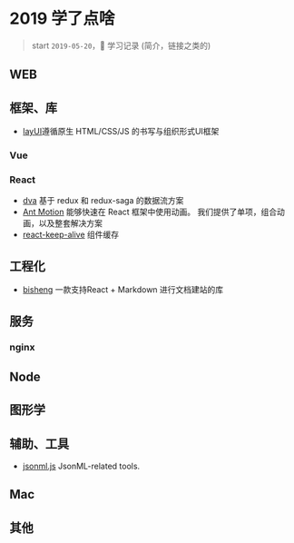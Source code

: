 # 2019 学了点啥

> start `2019-05-20`，💖 学习记录 (简介，链接之类的)

## WEB

## 框架、库

- [layUI](https://www.layui.com/doc/)遵循原生 HTML/CSS/JS 的书写与组织形式UI框架

### Vue

### React

- [dva](https://dvajs.com/) 基于 redux 和 redux-saga 的数据流方案
- [Ant Motion](https://motion.ant.design/index-cn) 能够快速在 React 框架中使用动画。
我们提供了单项，组合动画，以及整套解决方案
- [react-keep-alive](https://github.com/StructureBuilder/react-keep-alive) 组件缓存

## 工程化

- [bisheng](https://github.com/benjycui/bisheng) 一款支持React + Markdown 进行文档建站的库

## 服务

### nginx

## Node

## 图形学

## 辅助、工具

- [jsonml.js](https://github.com/benjycui/jsonml.js) JsonML-related tools.

## Mac

## 其他